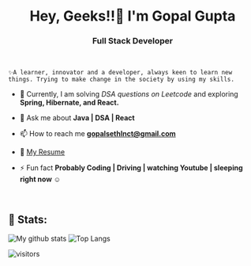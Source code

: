 <h1 align="center">Hey, Geeks!!👋 I'm  Gopal Gupta</h1>
<h3 align="center">Full Stack Developer </h3>
<br>

`✨A learner, innovator and a developer, always keen to learn new things. Trying to make change in the society by using my skills.`


- 🌱 Currently, I am solving *DSA questions on Leetcode* and exploring **Spring,  Hibernate, and React.**

- 💬 Ask me about **Java | DSA | React**

- 📫 How to reach me **gopalsethlnct@gmail.com**

- 📄 [My Resume](https://drive.google.com/file/d/1oHGCUskZQMYB_HnH6IlZ7G6Lo3XunTBf/view?usp=sharing)

- ⚡ Fun fact **Probably Coding | Driving | watching Youtube | sleeping right now ☺**
<!---
<br>
<p align="left">
  <h3 align="left">Connect with me:</h3>
  <a href="https://linkedin.com/in/" target="blank"><img align="center" src="https://cdn.jsdelivr.net/npm/simple-icons@3.0.1/icons/linkedin.svg" alt="brainless-coder" height="30" width="40" /></a>
  <a href="https://instagram.com//" target="blank"><img align="center" src="https://cdn.jsdelivr.net/npm/simple-icons@3.0.1/icons/instagram.svg" alt="arvind_prime" height="30" width="40" /></a>
  #<a href="https://www.codechef.com/users" target="blank"><img align="center" src="https://cdn.jsdelivr.net/npm/simple-icons@3.1.0/icons/codechef.svg" alt="heartlesscoder" height="30" width="40" /></a>
  #<a href="https://www.hackerrank.com/" target="blank"><img align="center" src="https://cdn.jsdelivr.net/npm/simple-icons@3.0.1/icons/hackerrank.svg" alt="brainless_coder" height="30" width="40" /></a>
  #<a href="https://codeforces.com/" target="blank"><img align="center" src="https://cdn.jsdelivr.net/npm/simple-icons@3.0.1/icons/codeforces.svg" alt="brainless-coder" height="30" width="40" /></a>
  #<a href="https://www.leetcode.com/r" target="blank"><img align="center" src="https://cdn.jsdelivr.net/npm/simple-icons@3.0.1/icons/leetcode.svg" alt="brainless-coder" height="30" width="40" /></a>
</p>
-->
<br>


## 📶 Stats:
![My github stats](https://github-readme-stats.vercel.app/api?username=gopalsethlnct&show_icons=true&title_color=fff&icon_color=79ff97&text_color=9f9f9f&bg_color=151515&count_private=true&width=40%&align=left) 
![Top Langs](https://github-readme-stats.vercel.app/api/top-langs/?username=gopalsethlnct&theme=dark&layout=compact&align=right&width=45%)





![visitors](https://profile-counter.glitch.me/gopalsethlnct/count.svg?align=center)
